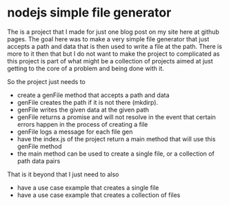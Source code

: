 # nodejs simple file generator

The is a project that I made for just one blog post on my site here at github pages. The goal here was to make a very simple file generator that just accepts a path and data that is then used to write a file at the path. There is more to it then that but I do not want to make the project to complicated as this project is part of what might be a collection of projects aimed at just getting to the core of a problem and being done with it.

So the project just needs to

* create a genFile method that accepts a path and data
* genFile creates the path if it is not there (mkdirp).
* genFile writes the given data at the given path
* genFile returns a promise and will not resolve in the event that certain errors happen in the process of creating a file
* genFile logs a message for each file gen
* have the index.js of the project return a main method that will use this genFile method
* the main method can be used to create a single file, or a collection of path data pairs


That is it beyond that I just need to also

* have a use case example that creates a single file
* have a use case example that creates a collection of files